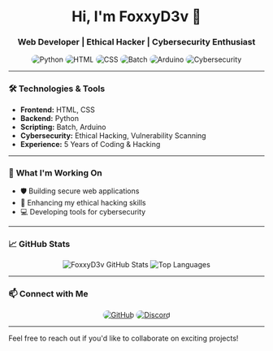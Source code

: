 <h1 align="center">Hi, I'm FoxxyD3v 👋</h1>
<h3 align="center">Web Developer | Ethical Hacker | Cybersecurity Enthusiast</h3>

<p align="center">
  <img src="https://img.shields.io/badge/Code-Python-green?style=for-the-badge" alt="Python" style="border-radius: 15px;" />
  <img src="https://img.shields.io/badge/Code-HTML-orange?style=for-the-badge" alt="HTML" style="border-radius: 15px;" />
  <img src="https://img.shields.io/badge/Code-CSS-blue?style=for-the-badge" alt="CSS" style="border-radius: 15px;" />
  <img src="https://img.shields.io/badge/Code-Batch-purple?style=for-the-badge" alt="Batch" style="border-radius: 15px;" />
  <img src="https://img.shields.io/badge/Code-Arduino-red?style=for-the-badge" alt="Arduino" style="border-radius: 15px;" />
  <img src="https://img.shields.io/badge/Cybersecurity-Ethical_Hacking-red?style=for-the-badge" alt="Cybersecurity" style="border-radius: 15px;" />
</p>

---

### 🛠️ **Technologies & Tools**

- **Frontend:** HTML, CSS
- **Backend:** Python
- **Scripting:** Batch, Arduino
- **Cybersecurity:** Ethical Hacking, Vulnerability Scanning
- **Experience:** 5 Years of Coding & Hacking

---

### 🚀 **What I'm Working On**

- 🛡️ Building secure web applications
- 🧠 Enhancing my ethical hacking skills
- 💻 Developing tools for cybersecurity

---

### 📈 **GitHub Stats**

<p align="center">
  <img src="https://github-readme-stats.vercel.app/api?username=FoxxyD3v&show_icons=true&theme=radical" alt="FoxxyD3v GitHub Stats" />
  <img src="https://github-readme-stats.vercel.app/api/top-langs/?username=FoxxyD3v&layout=compact&theme=radical" alt="Top Languages" />
</p>

---

### 📫 **Connect with Me**

<p align="center">
  <a href="https://github.com/FoxxyD3v"><img src="https://img.shields.io/badge/GitHub-181717?style=for-the-badge&logo=github" alt="GitHub" style="border-radius: 15px;" /></a>
  <a href="https://discord.com/users/._foxxyv2"><img src="https://img.shields.io/badge/Discord-7289DA?style=for-the-badge&logo=discord" alt="Discord" style="border-radius: 15px;" /></a>
</p>

---

Feel free to reach out if you'd like to collaborate on exciting projects!
